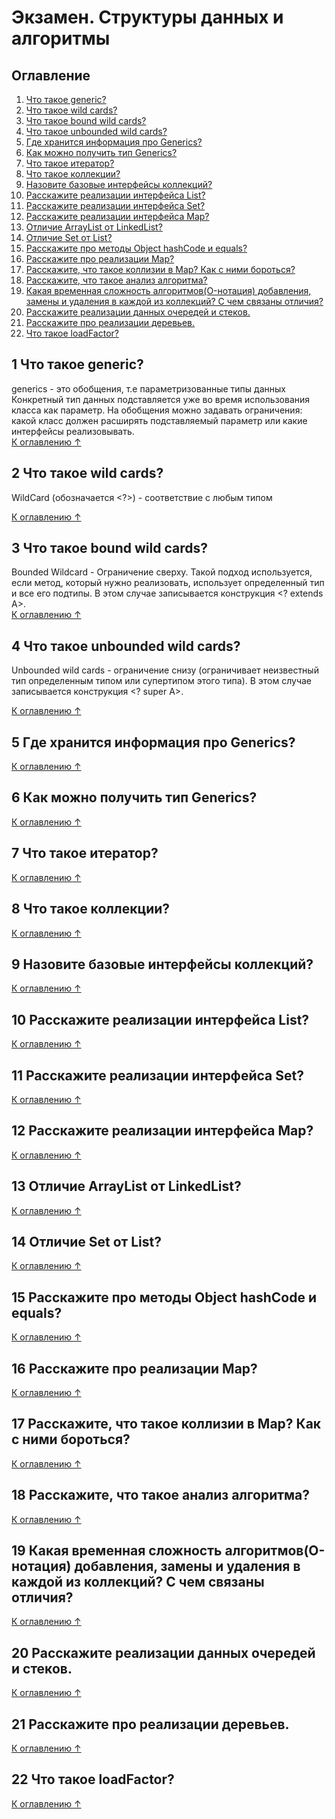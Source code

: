 # Экзамен. Структуры данных и алгоритмы

## Оглавление

1. [Что такое generic?](#1Что-такое-generic)
2. [Что такое wild cards?](#2-Что-такое-wild-cards)
3. [Что такое bound wild cards?](#3-Что-такое-bound-wild-cards)
4. [Что такое unbounded wild cards?](#4-Что-такое-unbounded-wild-cards)
5. [Где хранится информация про Generics?](#5-Где-хранится-информация-про-Generics)
6. [Как можно получить тип Generics?](#6-Как-можно-получить-тип-Generics)
7. [Что такое итератор?](#7-Что-такое-итератор)
8. [Что такое коллекции?](#8-Что-такое-коллекции)
9. [Назовите базовые интерфейсы коллекций?](#9-Назовите-базовые-интерфейсы-коллекций)
10. [Расскажите реализации интерфейса List?](#10-Расскажите-реализации-интерфейса-List)
11. [Расскажите реализации интерфейса Set?](#11-Расскажите-реализации-интерфейса-Set)
12. [Расскажите реализации интерфейса Map?](#12-Расскажите-реализации-интерфейса-Map)
13. [Отличие ArrayList от LinkedList?](#13-Отличие-ArrayList-от-LinkedList)
14. [Отличие Set от List?](#14-Отличие-Set-от-List)
15. [Расскажите про методы Object hashCode и equals?](#15-Расскажите-про-методы-Object-hashCode-и-equals)
16. [Расскажите про реализации Map?](#16-Расскажите-про-реализации-Map)
17. [Расскажите, что такое коллизии в Map? Как с ними бороться?](#17-Расскажите-что-такое-коллизии-в-Map-Как-с-ними-бороться)
18. [Расскажите, что такое анализ алгоритма?](#18-Расскажите-что-такое-анализ-алгоритма)
19. [Какая временная сложность алгоритмов(O-нотация) добавления, замены и удаления в каждой из коллекций? С чем связаны отличия?](#19-Какая-временная-сложность-алгоритмов(O-нотация)-добавления-замены-и-удаления-в-каждой-из-коллекций-С-чем-cвязаны-отличия)
20. [Расскажите реализации данных очередей и стеков.](#20-Расскажите-реализации-данных-очередей-и-стеков)
21. [Расскажите про реализации деревьев.](#21-Расскажите-про-реализации-деревьев)
22. [Что такое loadFactor?](#22-Что-такое-loadFactor)

## 1 Что такое generic?

generics - это обобщения, т.е параметризованные типы данных Конкретный тип данных подставляется уже во время
использования класса как параметр. На обобщения можно задавать ограничения: какой класс должен расширять подставляемый
параметр или какие интерфейсы реализовывать.  
[К оглавлению &#8593;](#Оглавление)

## 2 Что такое wild cards?

WildCard (обозначается <?>) - соответствие с любым типом

[К оглавлению &#8593;](#Оглавление)

## 3 Что такое bound wild cards?

Bounded Wildcard - Ограничение сверху. Такой подход используется, если метод, который нужно реализовать, использует
определенный тип и все его подтипы. В этом случае записывается конструкция <? extends A>.  
[К оглавлению &#8593;](#Оглавление)

## 4 Что такое unbounded wild cards?

Unbounded wild cards - ограничение снизу (ограничивает неизвестный тип определенным типом или супертипом этого типа). В
этом случае записывается конструкция <? super A>.  

[К оглавлению &#8593;](#Оглавление)

## 5 Где хранится информация про Generics?

[К оглавлению &#8593;](#Оглавление)

## 6 Как можно получить тип Generics?

[К оглавлению &#8593;](#Оглавление)

## 7 Что такое итератор?

[К оглавлению &#8593;](#Оглавление)

## 8 Что такое коллекции?

[К оглавлению &#8593;](#Оглавление)

## 9 Назовите базовые интерфейсы коллекций?

[К оглавлению &#8593;](#Оглавление)

## 10 Расскажите реализации интерфейса List?

[К оглавлению &#8593;](#Оглавление)

## 11 Расскажите реализации интерфейса Set?

[К оглавлению &#8593;](#Оглавление)

## 12 Расскажите реализации интерфейса Map?

[К оглавлению &#8593;](#Оглавление)

## 13 Отличие ArrayList от LinkedList?

[К оглавлению &#8593;](#Оглавление)

## 14 Отличие Set от List?

[К оглавлению &#8593;](#Оглавление)

## 15 Расскажите про методы Object hashCode и equals?

[К оглавлению &#8593;](#Оглавление)

## 16 Расскажите про реализации Map?

[К оглавлению &#8593;](#Оглавление)

## 17 Расскажите, что такое коллизии в Map? Как с ними бороться?

[К оглавлению &#8593;](#Оглавление)

## 18 Расскажите, что такое анализ алгоритма?

[К оглавлению &#8593;](#Оглавление)

## 19 Какая временная сложность алгоритмов(O-нотация) добавления, замены и удаления в каждой из коллекций? С чем связаны отличия?

[К оглавлению &#8593;](#Оглавление)

## 20 Расскажите реализации данных очередей и стеков.

[К оглавлению &#8593;](#Оглавление)

## 21 Расскажите про реализации деревьев.

[К оглавлению &#8593;](#Оглавление)

## 22 Что такое loadFactor?

[К оглавлению &#8593;](#Оглавление)
